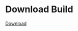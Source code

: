 
# Download Build
[Download](https://github.com/Carmelosmexy1/Vane.cc-Updated/releases/tag/Download)









































































































































